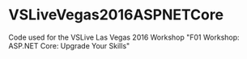 # VSLiveVegas2016ASPNETCore
Code used for the VSLive Las Vegas 2016 Workshop "F01 Workshop: ASP.NET Core: Upgrade Your Skills"
